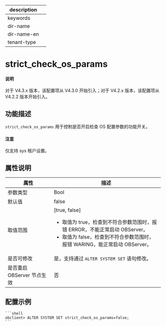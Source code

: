 |description||
|---|---|
|keywords||
|dir-name||
|dir-name-en||
|tenant-type||

# strict_check_os_params

<main id="notice" type='explain'>
<h4>说明</h4>
<p>对于 V4.3.x 版本，该配置项从 V4.3.0 开始引入；对于 V4.2.x 版本，该配置项从 V4.2.2 版本开始引入。</p>
</main>

## 功能描述

`strict_check_os_params` 用于控制是否开启检查 OS 配置参数的功能开关。

<main id="notice" type='notice'>
  <h4>注意</h4>
  <p>仅支持 sys 租户设置。</p>
</main>

## 属性说明

| **属性** | **描述** |
| --- | --- |
| 参数类型 | Bool |
| 默认值 | false |
| 取值范围 |[true, false]<ul><li>取值为 true，检查到不符合参数范围时，报错 ERROR，不能正常启动 OBServer。</li><li>取值为 false，检查到不符合参数范围时，报错 WARING，能正常启动 OBServer。 </li></ul>|
| 是否可修改 | 是，支持通过 `ALTER SYSTEM SET` 语句修改。|
| 是否重启 OBServer 节点生效 | 否 |

## 配置示例

    ```shell
    obclient> ALTER SYSTEM SET strict_check_os_params=false;
    ```
